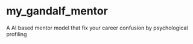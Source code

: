 # my_gandalf_mentor
A AI based mentor model that fix your career confusion by psychological profiling
